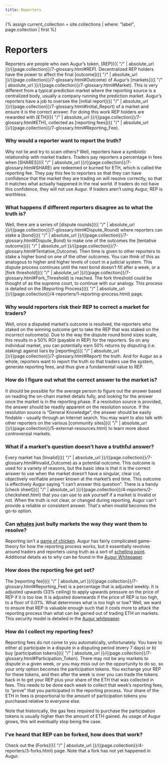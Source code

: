 ```yaml
---
title: Reporters
---
```

{% assign current_collection = site.collections | where: "label", page.collection | first %}
# Reporters 

Reporters are people who own Augur’s token, [REP]({{ "/" | absolute_url }}/{{page.collection}}/7-glossary.html#REP). Decentralized REP holders have the power to affect the final [outcome]({{ "/" | absolute_url }}/{{page.collection}}/7-glossary.html#Outcome) of Augur’s [markets]({{ "/" | absolute_url }}/{{page.collection}}/7-glossary.html#Market). This is very different from a typical prediction market where the reporting source is a centralized body, usually a company running the prediction market. Augur’s reporters have a job to oversee the [initial report]({{ "/" | absolute_url }}/{{page.collection}}/7-glossary.html#Initial_Report) of a market and ensure it is the correct answer. For doing this work REP holders are rewarded with [ETH]({{ "/" | absolute_url }}/{{page.collection}}/7-glossary.html#ETH), collected as [reporting fees]({{ "/" | absolute_url }}/{{page.collection}}/7-glossary.html#Reporting_Fee).

### Why would a reporter want to report the truth? 

Why not lie and try to scam others? Well,  reporters have a symbiotic relationship with market traders. Traders pay reporters a percentage in fees when [SHARES]({{ "/" | absolute_url }}/{{page.collection}}/7-glossary.html#SHARE) are redeemed or burned for ETH, which is called the reporting fee. They pay this fee to reporters so that they can have confidence that the market they are trading on will resolve correctly, so that it matches what actually happened in the real world. If traders do not have this confidence, they will not use Augur. If traders aren’t using Augur, REP is worthless.

### What happens if different reporters disagree as to what the truth is? 

Well, there are a series of [dispute rounds]({{ "/" | absolute_url }}/{{page.collection}}/7-glossary.html#Dispute_Round) where reporters can stake a [bond]({{ "/" | absolute_url }}/{{page.collection}}/7-glossary.html#Dispute_Bond) to make one of the outcomes the [tentative outcome]({{ "/" | absolute_url }}/{{page.collection}}/7-glossary.html#Tentative_Outcome). Then time is given to other reporters to stake a higher bond on one of the other outcomes. You can think of this as analogous to higher and higher levels of court in a judicial system. This dispute process continues until the next bond doesn’t fill after a week, or a [fork threshold]({{ "/" | absolute_url }}/{{page.collection}}/7-glossary.html#Fork_Threshold) is reached. The fork threshold could be thought of as the supreme court, to continue with our analogy. This process is detailed on the [Reporting Process]({{ "/" | absolute_url }}/{{page.collection}}/4-reporters/1-reporting-process.html) page.

### Why would reporters risk their REP to correct a market for traders? 

Well, once a disputed market’s outcome is resolved, the reporters who staked on the winning outcome get to take the REP that was staked on the incorrect outcome(s). Due to the way the dispute round bond sizes scale, this results in a 50% ROI (payable in REP) for the reporters. So on any individual market, you can potentially earn 50% returns by disputing (i.e. staking) against liars by [reporting]({{ "/" | absolute_url }}/{{page.collection}}/7-glossary.html#Report) the truth. And for Augur as a whole, reporters want to report the truth so that traders use the system, generate reporting fees, and thus give a fundamental value to REP.

### How do I figure out what the correct answer to the market is?

It should be possible for the average person to figure out the answer based on reading the on-chain market details fully, and looking for the answer once the market is in the reporting phase. If a resolution source is provided, the answer should be readily apparent on the resolution source. If the resolution source is “General Knowledge”, the answer should be easily findable - usually through an Internet search. You may want to also talk with other reporters on the various [community sites]({{ "/" | absolute_url }}/{{page.collection}}/5-external-resources.html) to learn more about controversial markets.

### What if a market’s question doesn’t have a truthful answer?

Every market has [Invalid]({{ "/" | absolute_url }}/{{page.collection}}/7-glossary.html#Invalid_Outcome) as a potential outcome. This outcome is used for a variety of reasons, but the basic idea is that it is the correct answer to use when the market doesn’t have a singular, clear cut, objectively verifiable answer known at the market’s end time. This outcome is effectively Augur saying “I can’t answer this question”. There is a handy [check sheet]({{ "/" | absolute_url }}/{{page.collection}}/4-reporters/2-checksheet.html) that you can use to ask yourself if a market is Invalid or not. When the truth is not clear, or changed during reporting, Augur can't provide a reliable or consistent answer. That's when invalid becomes the go-to option. 

### Can [whales](https://en.wikipedia.org/wiki/High_roller) just bully markets the way they want them to resolve?

Reporting isn't a [game of chicken](https://en.wikipedia.org/wiki/Chicken_(game)). Augur has fairly complicated game-theory for how the reporting process works, but it essentially revolves around traders and reporters using truth as a sort of [schelling point](https://en.wikipedia.org/wiki/Focal_point_(game_theory)). Additional details as to why can be found in the [Augur Whitepaper]({{current_collection.whitepaper-pdf-url}}).

### How does the reporting fee get set?

The [reporting fee]({{ "/" | absolute_url }}/{{page.collection}}/7-glossary.html#Reporting_Fee) is a percentage that is adjusted weekly. It is adjusted upwards (33% ceiling) to apply upwards pressure on the price of REP if it is too low. It is adjusted downwards if the price of REP is too high, to a floor of 0.01%. What determines what is too high or low? Well, we want to ensure that REP is valuable enough such that it costs more to attack the reporting process than what can be gained out of trading ETH on markets. This security model is detailed in the [Augur whitepaper]({{current_collection.whitepaper-pdf-url}}).

### How do I collect my reporting fees?

Reporting fees do not come to you automatically, unfortunately. You have to either a) participate in a dispute in a disputing period (every 7 days) or b) buy [participation tokens]({{ "/" | absolute_url }}/{{page.collection}}/7-glossary.html#Participation_Token). There may not be any markets to dispute in a given week, or you may miss out on the opportunity to do so, so your only option becomes the participation tokens. You exchange your REP for these tokens, and then after the week is over you can trade the tokens back in to get your REP plus your share of the ETH that was collected in fees. This needs to be done each week to collect that week’s reporting fees, to “prove” that you participated in the reporting process. Your share of the ETH in fees is proportional to the amount of participation tokens you purchased relative to everyone else. 

Note that historically, the gas fees required to purchase the participation tokens is usually higher than the amount of ETH gained. As usage of Augur grows, this will eventually stop being the case.

### I’ve heard that REP can be forked, how does that work?

Check out the [Forks]({{ "/" | absolute_url }}/{{page.collection}}/4-reporters/3-forks.html) page. Note that a fork has not yet happened in Augur.
